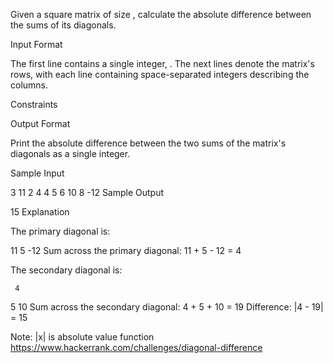 Given a square matrix of size , calculate the absolute difference between the sums of its diagonals.

Input Format

The first line contains a single integer, . The next  lines denote the matrix's rows, with each line containing space-separated integers describing the columns.

Constraints

Output Format

Print the absolute difference between the two sums of the matrix's diagonals as a single integer.

Sample Input

3
11 2 4
4 5 6
10 8 -12
Sample Output

15
Explanation

The primary diagonal is:

11
   5
     -12
Sum across the primary diagonal: 11 + 5 - 12 = 4

The secondary diagonal is:

     4
   5
10
Sum across the secondary diagonal: 4 + 5 + 10 = 19 
Difference: |4 - 19| = 15

Note: |x| is absolute value function
https://www.hackerrank.com/challenges/diagonal-difference
